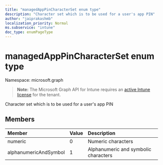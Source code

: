 ```yaml
---
title: "managedAppPinCharacterSet enum type"
description: "Character set which is to be used for a user's app PIN"
author: "jaiprakashmb"
localization_priority: Normal
ms.subservice: "intune"
doc_type: enumPageType
---
```


# managedAppPinCharacterSet enum type

Namespace: microsoft.graph

> **Note:** The Microsoft Graph API for Intune requires an [active Intune license](https://go.microsoft.com/fwlink/?linkid=839381) for the tenant.

Character set which is to be used for a user's app PIN

## Members
|Member|Value|Description|
|:---|:---|:---|
|numeric|0|Numeric characters|
|alphanumericAndSymbol|1|Alphanumeric and symbolic characters|
